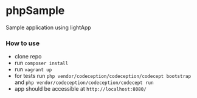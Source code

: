 # phpSample
Sample application using lightApp

### How to use
- clone repo
- run `composer install`
- run `vagrant up`
- for tests run `php vendor/codeception/codeception/codecept bootstrap` and `php vendor/codeception/codeception/codecept run`
- app should be accessible at `http://localhost:8080/`
